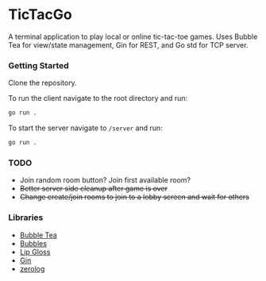 # TicTacGo

A terminal application to play local or online tic-tac-toe games.
Uses Bubble Tea for view/state management, Gin for REST, and Go std for TCP server.

### Getting Started

Clone the repository. 

To run the client navigate to the root directory and run:
```bash
go run .
```

To start the server navigate to `/server` and run:
```bash
go run .
```

### TODO

* Join random room button? Join first available room?
* ~~Better server side cleanup after game is over~~
* ~~Change create/join rooms to join to a lobby screen and wait for others~~

### Libraries

* [Bubble Tea](https://github.com/charmbracelet/bubbletea)
* [Bubbles](https://github.com/charmbracelet/bubbles)
* [Lip Gloss](https://github.com/charmbracelet/lipgloss)
* [Gin](https://github.com/gin-gonic/gin)
* [zerolog](https://github.com/rs/zerolog)
